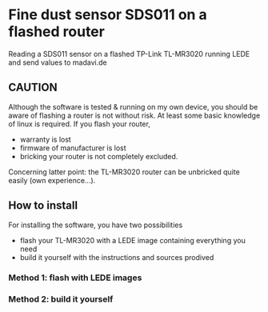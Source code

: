 # Fine dust sensor SDS011 on a flashed router
Reading a SDS011 sensor on a flashed TP-Link TL-MR3020 running LEDE and send values to madavi.de

## CAUTION
Although the software is tested & running on my own device, you should be aware of flashing a router is not without risk.
At least some basic knowledge of linux is required.
If you flash your router,
- warranty is lost
- firmware of manufacturer is lost
- bricking your router is not completely excluded.

Concerning latter point: the TL-MR3020 router can be unbricked quite easily (own experience...).

## How to install
For installing the software, you have two possibilities
- flash your TL-MR3020 with a LEDE image containing everything you need
- build it yourself with the instructions and sources prodived

### Method 1: flash with LEDE images
### Method 2: build it yourself
